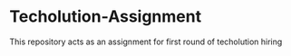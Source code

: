 # Techolution-Assignment
This repository acts as an assignment for first round of techolution hiring
